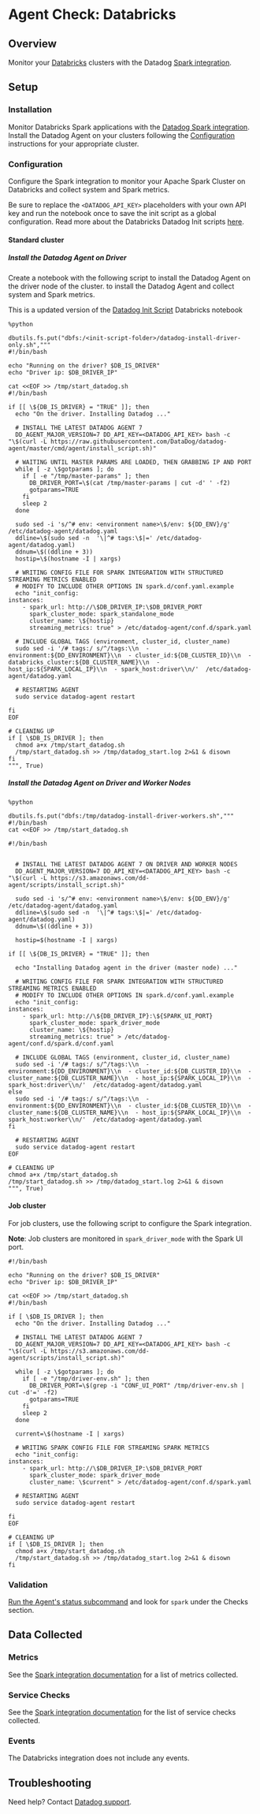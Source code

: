 # Agent Check: Databricks

## Overview

Monitor your [Databricks][1] clusters with the Datadog [Spark integration][6].

## Setup

### Installation

Monitor Databricks Spark applications with the [Datadog Spark integration][2]. Install the Datadog Agent on your clusters following the [Configuration](#configuration) instructions for your appropriate cluster.

### Configuration

Configure the Spark integration to monitor your Apache Spark Cluster on Databricks and collect system and Spark metrics.

Be sure to replace the `<DATADOG_API_KEY>` placeholders with your own API key and run the notebook once to save the init script as a global configuration. Read more about the Databricks Datadog Init scripts [here][2].

#### Standard cluster

##### Install the Datadog Agent on Driver
Create a notebook with the following script to install the Datadog Agent on the driver node of the cluster.
to install the Datadog Agent and collect system and Spark metrics.

This is a updated version of the [Datadog Init Script][4] Databricks notebook

```shell script
%python 

dbutils.fs.put("dbfs:/<init-script-folder>/datadog-install-driver-only.sh","""
#!/bin/bash

echo "Running on the driver? $DB_IS_DRIVER"
echo "Driver ip: $DB_DRIVER_IP"

cat <<EOF >> /tmp/start_datadog.sh
#!/bin/bash

if [[ \${DB_IS_DRIVER} = "TRUE" ]]; then
  echo "On the driver. Installing Datadog ..."
  
  # INSTALL THE LATEST DATADOG AGENT 7
  DD_AGENT_MAJOR_VERSION=7 DD_API_KEY=<DATADOG_API_KEY> bash -c "\$(curl -L https://raw.githubusercontent.com/DataDog/datadog-agent/master/cmd/agent/install_script.sh)"
  
  # WAITING UNTIL MASTER PARAMS ARE LOADED, THEN GRABBING IP AND PORT
  while [ -z \$gotparams ]; do
    if [ -e "/tmp/master-params" ]; then
      DB_DRIVER_PORT=\$(cat /tmp/master-params | cut -d' ' -f2)
      gotparams=TRUE
    fi
    sleep 2
  done

  sudo sed -i 's/^# env: <environment name>\$/env: ${DD_ENV}/g' /etc/datadog-agent/datadog.yaml
  ddline=\$(sudo sed -n  '\|^# tags:\$|=' /etc/datadog-agent/datadog.yaml)
  ddnum=\$((ddline + 3))
  hostip=\$(hostname -I | xargs)  
  
  # WRITING CONFIG FILE FOR SPARK INTEGRATION WITH STRUCTURED STREAMING METRICS ENABLED
  # MODIFY TO INCLUDE OTHER OPTIONS IN spark.d/conf.yaml.example
  echo "init_config:
instances:
    - spark_url: http://\$DB_DRIVER_IP:\$DB_DRIVER_PORT
      spark_cluster_mode: spark_standalone_mode
      cluster_name: \${hostip}
      streaming_metrics: true" > /etc/datadog-agent/conf.d/spark.yaml

  # INCLUDE GLOBAL TAGS (environment, cluster_id, cluster_name)
  sudo sed -i '/# tags:/ s/^/tags:\\n  - environment:${DD_ENVIRONMENT}\\n  - cluster_id:${DB_CLUSTER_ID}\\n  - databricks_cluster:${DB_CLUSTER_NAME}\\n  - host_ip:${SPARK_LOCAL_IP}\\n  - spark_host:driver\\n/'  /etc/datadog-agent/datadog.yaml

  # RESTARTING AGENT
  sudo service datadog-agent restart

fi
EOF

# CLEANING UP
if [ \$DB_IS_DRIVER ]; then
  chmod a+x /tmp/start_datadog.sh
  /tmp/start_datadog.sh >> /tmp/datadog_start.log 2>&1 & disown
fi
""", True)
```

##### Install the Datadog Agent on Driver and Worker Nodes

```shell script
%python 

dbutils.fs.put("dbfs:/tmp/datadog-install-driver-workers.sh","""
#!/bin/bash
cat <<EOF >> /tmp/start_datadog.sh

#!/bin/bash
  

  # INSTALL THE LATEST DATADOG AGENT 7 ON DRIVER AND WORKER NODES
  DD_AGENT_MAJOR_VERSION=7 DD_API_KEY=<DATADOG_API_KEY> bash -c "\$(curl -L https://s3.amazonaws.com/dd-agent/scripts/install_script.sh)"
  
  sudo sed -i 's/^# env: <environment name>\$/env: ${DD_ENV}/g' /etc/datadog-agent/datadog.yaml
  ddline=\$(sudo sed -n  '\|^# tags:\$|=' /etc/datadog-agent/datadog.yaml)
  ddnum=\$((ddline + 3))

  hostip=$(hostname -I | xargs)

if [[ \${DB_IS_DRIVER} = "TRUE" ]]; then

  echo "Installing Datadog agent in the driver (master node) ..."

  # WRITING CONFIG FILE FOR SPARK INTEGRATION WITH STRUCTURED STREAMING METRICS ENABLED
  # MODIFY TO INCLUDE OTHER OPTIONS IN spark.d/conf.yaml.example
  echo "init_config:
instances:
    - spark_url: http://\${DB_DRIVER_IP}:\${SPARK_UI_PORT}
      spark_cluster_mode: spark_driver_mode
      cluster_name: \${hostip}
      streaming_metrics: true" > /etc/datadog-agent/conf.d/spark.d/conf.yaml

  # INCLUDE GLOBAL TAGS (environment, cluster_id, cluster_name)
  sudo sed -i '/# tags:/ s/^/tags:\\n  - environment:${DD_ENVIRONMENT}\\n  - cluster_id:${DB_CLUSTER_ID}\\n  - cluster_name:${DB_CLUSTER_NAME}\\n  - host_ip:${SPARK_LOCAL_IP}\\n  - spark_host:driver\\n/'  /etc/datadog-agent/datadog.yaml
else
  sudo sed -i '/# tags:/ s/^/tags:\\n  - environment:${DD_ENVIRONMENT}\\n  - cluster_id:${DB_CLUSTER_ID}\\n  - cluster_name:${DB_CLUSTER_NAME}\\n  - host_ip:${SPARK_LOCAL_IP}\\n  - spark_host:worker\\n/'  /etc/datadog-agent/datadog.yaml
fi

  # RESTARTING AGENT
  sudo service datadog-agent restart
EOF

# CLEANING UP
chmod a+x /tmp/start_datadog.sh
/tmp/start_datadog.sh >> /tmp/datadog_start.log 2>&1 & disown
""", True)
```

#### Job cluster

For job clusters, use the following script to configure the Spark integration.

**Note**: Job clusters are monitored in `spark_driver_mode` with the Spark UI port.


```shell script
#!/bin/bash

echo "Running on the driver? $DB_IS_DRIVER"
echo "Driver ip: $DB_DRIVER_IP"

cat <<EOF >> /tmp/start_datadog.sh
#!/bin/bash

if [ \$DB_IS_DRIVER ]; then
  echo "On the driver. Installing Datadog ..."

  # INSTALL THE LATEST DATADOG AGENT 7
  DD_AGENT_MAJOR_VERSION=7 DD_API_KEY=<DATADOG_API_KEY> bash -c "\$(curl -L https://s3.amazonaws.com/dd-agent/scripts/install_script.sh)"

  while [ -z \$gotparams ]; do
    if [ -e "/tmp/driver-env.sh" ]; then
      DB_DRIVER_PORT=\$(grep -i "CONF_UI_PORT" /tmp/driver-env.sh | cut -d'=' -f2)
      gotparams=TRUE
    fi
    sleep 2
  done

  current=\$(hostname -I | xargs)

  # WRITING SPARK CONFIG FILE FOR STREAMING SPARK METRICS
  echo "init_config:
instances:
    - spark_url: http://\$DB_DRIVER_IP:\$DB_DRIVER_PORT
      spark_cluster_mode: spark_driver_mode
      cluster_name: \$current" > /etc/datadog-agent/conf.d/spark.yaml

  # RESTARTING AGENT
  sudo service datadog-agent restart

fi
EOF

# CLEANING UP
if [ \$DB_IS_DRIVER ]; then
  chmod a+x /tmp/start_datadog.sh
  /tmp/start_datadog.sh >> /tmp/datadog_start.log 2>&1 & disown
fi

```


### Validation

[Run the Agent's status subcommand][5] and look for `spark` under the Checks section.

## Data Collected

### Metrics

See the [Spark integration documentation][7] for a list of metrics collected.


### Service Checks

See the [Spark integration documentation][8] for the list of service checks collected.
 
### Events

The Databricks integration does not include any events.

## Troubleshooting

Need help? Contact [Datadog support][3].

[1]: https://databricks.com/
[2]: https://databricks.com/blog/2017/06/01/apache-spark-cluster-monitoring-with-databricks-and-datadog.html
[3]: https://docs.datadoghq.com/help/
[4]: https://docs.databricks.com/_static/notebooks/datadog-init-script.html
[5]: https://docs.datadoghq.com/agent/guide/agent-commands/?#agent-status-and-information
[6]: https://docs.datadoghq.com/integrations/spark/?tab=host
[7]: https://docs.datadoghq.com/integrations/spark/#metrics
[8]: https://docs.datadoghq.com/integrations/spark/#service-checks
